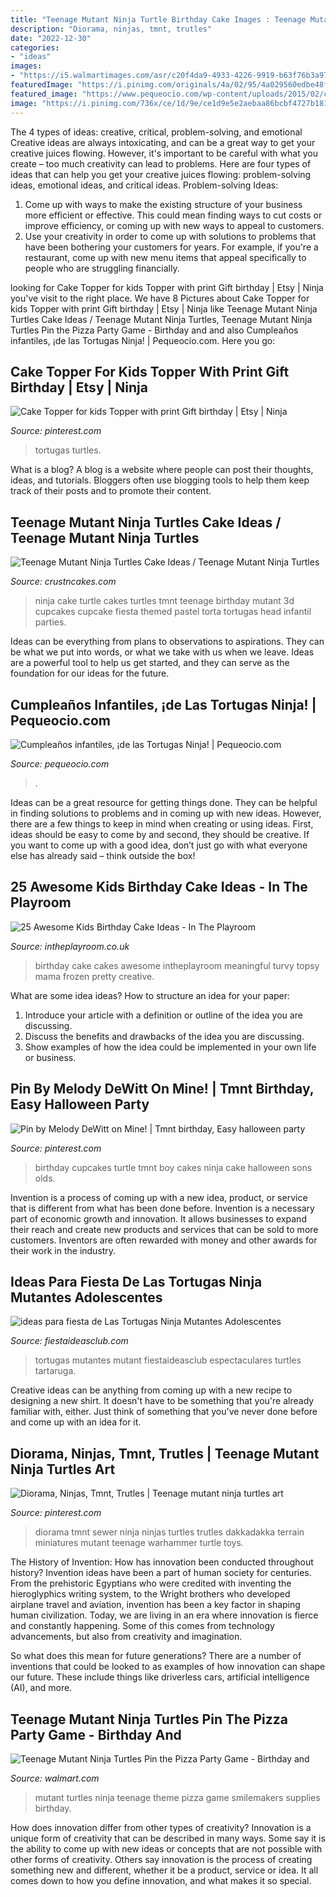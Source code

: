 ```yaml
---
title: "Teenage Mutant Ninja Turtle Birthday Cake Images : Teenage Mutant Ninja Turtles Cake Ideas / Teenage Mutant Ninja Turtles"
description: "Diorama, ninjas, tmnt, trutles"
date: "2022-12-30"
categories:
- "ideas"
images:
- "https://i5.walmartimages.com/asr/c20f4da9-4933-4226-9919-b63f76b3a97a_1.5e32288ebe698095ab101152008fe1cb.jpeg"
featuredImage: "https://i.pinimg.com/originals/4a/02/95/4a029560edbe48f344683aa99346cc3f.jpg"
featured_image: "https://www.pequeocio.com/wp-content/uploads/2015/02/cumpleaños-tortugas-ninja-9.jpg"
image: "https://i.pinimg.com/736x/ce/1d/9e/ce1d9e5e2aebaa86bcbf4727b181625c--diorama-ninjas.jpg"
---
```



The 4 types of ideas: creative, critical, problem-solving, and emotional
Creative ideas are always intoxicating, and can be a great way to get your creative juices flowing. However, it's important to be careful with what you create – too much creativity can lead to problems. Here are four types of ideas that can help you get your creative juices flowing: problem-solving ideas, emotional ideas, and critical ideas.
Problem-solving Ideas: 
1) Come up with ways to make the existing structure of your business more efficient or effective. This could mean finding ways to cut costs or improve efficiency, or coming up with new ways to appeal to customers. 
2) Use your creativity in order to come up with solutions to problems that have been bothering your customers for years. For example, if you're a restaurant, come up with new menu items that appeal specifically to people who are struggling financially.

	

		
looking for Cake Topper for kids Topper with print Gift birthday | Etsy | Ninja you've visit to the right place. We have 8 Pictures about Cake Topper for kids Topper with print Gift birthday | Etsy | Ninja like Teenage Mutant Ninja Turtles Cake Ideas / Teenage Mutant Ninja Turtles, Teenage Mutant Ninja Turtles Pin the Pizza Party Game - Birthday and and also Cumpleaños infantiles, ¡de las Tortugas Ninja! | Pequeocio.com. Here you go:
		
    
## Cake Topper For Kids Topper With Print Gift Birthday | Etsy | Ninja

<img loading=lazy src="https://i.pinimg.com/736x/cb/7f/de/cb7fde05df87ed24e71f333010aa71d0.jpg" onerror="this.onerror=null;this.src='https://tse2.mm.bing.net/th?id=OIP.clmYbIIfr4SjI0zAlnRPrgHaKg&amp;pid=15.1';" alt="Cake Topper for kids Topper with print Gift birthday | Etsy | Ninja">

_Source: pinterest.com_

>tortugas turtles. 

	

What is a blog?
A blog is a website where people can post their thoughts, ideas, and tutorials. Bloggers often use blogging tools to help them keep track of their posts and to promote their content.

    
## Teenage Mutant Ninja Turtles Cake Ideas / Teenage Mutant Ninja Turtles

<img loading=lazy src="http://www.crustncakes.com/blog/wp-content/uploads/2015/10/c90e896228bf21b21bcb68eb365ca26d.jpg" onerror="this.onerror=null;this.src='https://tse4.mm.bing.net/th?id=OIP.WCpLUq3PhBSJchq6zguuOwHaJ4&amp;pid=15.1';" alt="Teenage Mutant Ninja Turtles Cake Ideas / Teenage Mutant Ninja Turtles">

_Source: crustncakes.com_

>ninja cake turtle cakes turtles tmnt teenage birthday mutant 3d cupcakes cupcake fiesta themed pastel torta tortugas head infantil parties. 

	

Ideas can be everything from plans to observations to aspirations. They can be what we put into words, or what we take with us when we leave. Ideas are a powerful tool to help us get started, and they can serve as the foundation for our ideas for the future.

    
## Cumpleaños Infantiles, ¡de Las Tortugas Ninja! | Pequeocio.com

<img loading=lazy src="https://www.pequeocio.com/wp-content/uploads/2015/02/cumpleaños-tortugas-ninja-9.jpg" onerror="this.onerror=null;this.src='https://tse3.mm.bing.net/th?id=OIP.h9_-qZfZZqAqbm9DPf2FJAHaKb&amp;pid=15.1';" alt="Cumpleaños infantiles, ¡de las Tortugas Ninja! | Pequeocio.com">

_Source: pequeocio.com_

>. 

	

Ideas can be a great resource for getting things done. They can be helpful in finding solutions to problems and in coming up with new ideas. However, there are a few things to keep in mind when creating or using ideas. First, ideas should be easy to come by and second, they should be creative. If you want to come up with a good idea, don’t just go with what everyone else has already said – think outside the box!

    
## 25 Awesome Kids Birthday Cake Ideas - In The Playroom

<img loading=lazy src="https://i2.wp.com/intheplayroom.co.uk/wp-content/uploads/2014/09/girlsbirthday.png" onerror="this.onerror=null;this.src='https://tse4.mm.bing.net/th?id=OIP.nYKhTeMw5SNlbiGhqu0KsgHaJ4&amp;pid=15.1';" alt="25 Awesome Kids Birthday Cake Ideas - In The Playroom">

_Source: intheplayroom.co.uk_

>birthday cake cakes awesome intheplayroom meaningful turvy topsy mama frozen pretty creative. 

	

What are some idea ideas?
How to structure an idea for your paper:
1) Introduce your article with a definition or outline of the idea you are discussing.
2) Discuss the benefits and drawbacks of the idea you are discussing.
3) Show examples of how the idea could be implemented in your own life or business.

    
## Pin By Melody DeWitt On Mine! | Tmnt Birthday, Easy Halloween Party

<img loading=lazy src="https://i.pinimg.com/originals/4a/02/95/4a029560edbe48f344683aa99346cc3f.jpg" onerror="this.onerror=null;this.src='https://tse1.mm.bing.net/th?id=OIP.GLALdGOeP98xM-gnw1NUNAHaJ4&amp;pid=15.1';" alt="Pin by Melody DeWitt on Mine! | Tmnt birthday, Easy halloween party">

_Source: pinterest.com_

>birthday cupcakes turtle tmnt boy cakes ninja cake halloween sons olds. 

	

Invention is a process of coming up with a new idea, product, or service that is different from what has been done before. Invention is a necessary part of economic growth and innovation. It allows businesses to expand their reach and create new products and services that can be sold to more customers. Inventors are often rewarded with money and other awards for their work in the industry.

    
## Ideas Para Fiesta De Las Tortugas Ninja Mutantes Adolescentes

<img loading=lazy src="http://www.fiestaideasclub.com/wp-content/uploads/2014/08/tortugas_nija_fiesta-fiestaideasclub-00011.min_.jpg" onerror="this.onerror=null;this.src='https://tse1.mm.bing.net/th?id=OIP.zmaEEt7Fsu0_aANvA7v5-AHaJ4&amp;pid=15.1';" alt="ideas para fiesta de Las Tortugas Ninja Mutantes Adolescentes">

_Source: fiestaideasclub.com_

>tortugas mutantes mutant fiestaideasclub espectaculares turtles tartaruga. 

	

Creative ideas can be anything from coming up with a new recipe to designing a new shirt. It doesn't have to be something that you're already familiar with, either. Just think of something that you've never done before and come up with an idea for it.

    
## Diorama, Ninjas, Tmnt, Trutles | Teenage Mutant Ninja Turtles Art

<img loading=lazy src="https://i.pinimg.com/736x/ce/1d/9e/ce1d9e5e2aebaa86bcbf4727b181625c--diorama-ninjas.jpg" onerror="this.onerror=null;this.src='https://tse3.mm.bing.net/th?id=OIP.gP-jcFvsLlDdKzzQkG6-AgHaHa&amp;pid=15.1';" alt="Diorama, Ninjas, Tmnt, Trutles | Teenage mutant ninja turtles art">

_Source: pinterest.com_

>diorama tmnt sewer ninja ninjas turtles trutles dakkadakka terrain miniatures mutant teenage warhammer turtle toys. 

	

The History of Invention: How has innovation been conducted throughout history?
Invention ideas have been a part of human society for centuries. From the prehistoric Egyptians who were credited with inventing the hieroglyphics writing system, to the Wright brothers who developed airplane travel and aviation, invention has been a key factor in shaping human civilization. 
Today, we are living in an era where innovation is fierce and constantly happening. Some of this comes from technology advancements, but also from creativity and imagination. 

So what does this mean for future generations? There are a number of inventions that could be looked to as examples of how innovation can shape our future. These include things like driverless cars, artificial intelligence (AI), and more.

    
## Teenage Mutant Ninja Turtles Pin The Pizza Party Game - Birthday And

<img loading=lazy src="https://i5.walmartimages.com/asr/c20f4da9-4933-4226-9919-b63f76b3a97a_1.5e32288ebe698095ab101152008fe1cb.jpeg" onerror="this.onerror=null;this.src='https://tse1.mm.bing.net/th?id=OIP.wzbNwMKshdo4e1Oy7zgvEgHaHa&amp;pid=15.1';" alt="Teenage Mutant Ninja Turtles Pin the Pizza Party Game - Birthday and">

_Source: walmart.com_

>mutant turtles ninja teenage theme pizza game smilemakers supplies birthday. 

	

How does innovation differ from other types of creativity?
Innovation is a unique form of creativity that can be described in many ways. Some say it is the ability to come up with new ideas or concepts that are not possible with other forms of creativity. Others say innovation is the process of creating something new and different, whether it be a product, service or idea. It all comes down to how you define innovation, and what makes it so special.

